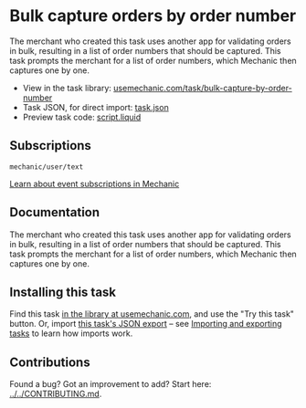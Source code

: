 # Bulk capture orders by order number

The merchant who created this task uses another app for validating orders in bulk, resulting in a list of order numbers that should be captured. This task prompts the merchant for a list of order numbers, which Mechanic then captures one by one.

* View in the task library: [usemechanic.com/task/bulk-capture-by-order-number](https://usemechanic.com/task/bulk-capture-by-order-number)
* Task JSON, for direct import: [task.json](../../tasks/bulk-capture-by-order-number.json)
* Preview task code: [script.liquid](./script.liquid)

## Subscriptions

```liquid
mechanic/user/text
```

[Learn about event subscriptions in Mechanic](https://docs.usemechanic.com/article/408-subscriptions)

## Documentation

The merchant who created this task uses another app for validating orders in bulk, resulting in a list of order numbers that should be captured. This task prompts the merchant for a list of order numbers, which Mechanic then captures one by one.

## Installing this task

Find this task [in the library at usemechanic.com](https://usemechanic.com/task/bulk-capture-by-order-number), and use the "Try this task" button. Or, import [this task's JSON export](../../tasks/bulk-capture-by-order-number.json) – see [Importing and exporting tasks](https://docs.usemechanic.com/article/505-importing-and-exporting-tasks) to learn how imports work.

## Contributions

Found a bug? Got an improvement to add? Start here: [../../CONTRIBUTING.md](../../CONTRIBUTING.md).
